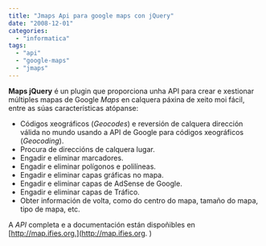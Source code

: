 ```yaml
---
title: "Jmaps Api para google maps con jQuery"
date: "2008-12-01"
categories: 
  - "informatica"
tags: 
  - "api"
  - "google-maps"
  - "jmaps"
---
```


**Maps jQuery** é un plugin que proporciona unha API para crear e xestionar múltiples mapas de Google _Maps_ en calquera páxina de xeito moi fácil, entre as súas características atópanse:

- Códigos xeográficos (_Geocodes_) e reversión de calquera dirección válida no mundo usando a API de Google para códigos xeográficos (_Geocoding_).
- Procura de direccións de calquera lugar.
- Engadir e eliminar marcadores.
- Engadir e eliminar polígonos e polilíneas.
- Engadir e eliminar capas gráficas no mapa.
- Engadir e eliminar capas de AdSense de Google.
- Engadir e eliminar capas de Tráfico.
- Obter información de volta, como do centro do mapa, tamaño do mapa, tipo de mapa, etc.

A _API_ completa e a documentación están dispoñibles en [http://map.ifies.org.](http://map.ifies.org. )
